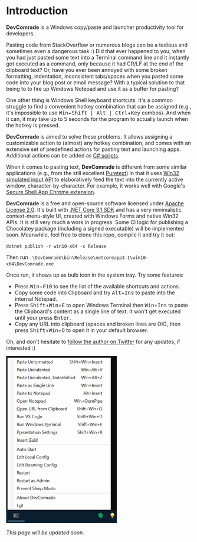 # Introduction 
**DevComrade** is a Windows copy/paste and launcher productivity tool for developers. 

Pasting code from StackOverflow or numerous blogs can be a tedious and sometimes even a dangerous task :) Did that ever happened to you, when you had just pasted some text into a Terminal command line and it instantly got executed as a command, only because it had CR/LF at the end of the clipboard text? Or, have you ever been annoyed with some broken formatting, indentation, inconsistent tabs/spaces when you  pasted some code into your blog post or email message? With a typical solution to that being to to fire up Windows Notepad and use it as a buffer for pasting?

One other thing is Windows Shell keyboard shortcuts. It's a common struggle to find a convenient hotkey  combination that can be assigned (e.g., it's impossible to use <kbd>Win</kbd>+<kbd>Shift | Alt | Ctrl</kbd>+<kbd>Key</kbd> combos). And when it can, it may take up to 5 seconds for the program to actually launch when the hotkey is pressed. 

**DevComrade** is aimed to solve these problems. It allows assigning a customizable action to (almost) any hotkey combination, and comes with an extensive set of predefined actions for pasting text and launching apps. Additional actions can be added as [C# scripts](https://github.com/dotnet/roslyn/wiki/Scripting-API-Samples).

When it comes to pasting text, **DevComrade** is different from some similar applications (e.g., from the still excellent [Puretext](https://stevemiller.net/puretext/)) in that it uses [Win32 simulated input API](https://docs.microsoft.com/en-us/windows/win32/api/winuser/nf-winuser-sendinput) to elaboratively feed the text into the currently active window, character-by-character. For example, it works well with Google's [Secure Shell App Chrome extension](https://chrome.google.com/webstore/detail/secure-shell-app/pnhechapfaindjhompbnflcldabbghjo?hl=en). 

**DevComrade** is a free and open-source software licensed under [Apache License 2.0](https://www.apache.org/licenses/LICENSE-2.0). It's built with [.NET Core 3.1 SDK](https://dotnet.microsoft.com/download/dotnet-core/thank-you/sdk-3.1.302-windows-x64-installer) and has a very minimalistic context-menu-style UI, created with Windows Forms and native Win32 APIs. It is still very much a work in progress. Some CI logic for publishing a Chocolatey package (including a signed executable) will be implemented soon. Meanwhile, feel free to clone this repo, compile it and try it out:

```
dotnet publish -r win10-x64 -c Release
```
Then run `.\DevComrade\bin\Release\netcoreapp3.1\win10-x64\DevComrade.exe`

Once run, it shows up as bulb icon in the system tray. Try some features:

- Press <kbd>Win</kbd>+<kbd>F10</kbd> to see the list of the available shortcuts and actions.
- Copy some code into Clipboard and try <kbd>Alt</kbd>+<kbd>Ins</kbd> to paste into the internal Notepad. 
- Press <kbd>Shift</kbd>+<kbd>Win</kbd>+<kbd>E</kbd> to open Windows Terminal then <kbd>Win</kbd>+<kbd>Ins</kbd> to paste the Clipboard's content as a single line of text. It won't get executed until your press <kbd>Enter</kbd>.
- Copy any URL into clipboard (spaces and broken lines are OK), then press <kbd>Shift</kbd>+<kbd>Win</kbd>+<kbd>O</kbd> to open it in your default browser.

Oh, and don't hesitate to [follow the author on Twitter](https://twitter.com/noseratio) for any updates, if interested :)

<img src="./Art/menu.png" alt="DevComrade Win+F10 Menu" width="300"/>

*This page will be updated soon.*

<!---
# Getting Started
TODO: See above, Guide users through getting your code up and running on their own system. In this section you can talk about:
1.	Installation process
2.	Software dependencies
3.	Latest releases
4.	API references

# Build and Test
TODO: Describe and show how to build your code and run the tests. 

# Contribute
TODO: Explain how other users and developers can contribute to make your code better. 

If you want to learn more about creating good readme files then refer the following [guidelines](https://docs.microsoft.com/en-us/azure/devops/repos/git/create-a-readme?view=azure-devops). You can also seek inspiration from the below readme files:
- [ASP.NET Core](https://github.com/aspnet/Home)
- [Visual Studio Code](https://github.com/Microsoft/vscode)
- [Chakra Core](https://github.com/Microsoft/ChakraCore)

--> 